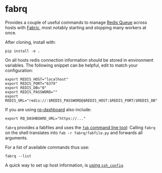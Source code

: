 # fabrq

Provides a couple of useful commands to manage [Redis Queue](https://python-rq.org) across hosts with [Fabric](http://www.fabfile.org), most notably starting and stopping many workers at once. 


After cloning, install with:
```
pip install -e .
```

On all hosts redis connection information should be stored in environment variables. The following snippet can be helpful, edit to match your configuration:
```
export REDIS_HOST="localhost"
export REDIS_PORT="6379"
export REDIS_DB="0"
export REDIS_PASSWORD=""
export REDIS_URL="redis://:$REDIS_PASSWORD@$REDIS_HOST:$REDIS_PORT/$REDIS_DB"
```

If you are using [rq-dashboard](https://github.com/Parallels/rq-dashboard) also include:
```
export RQ_DASHBOARD_URL="https://..."
```

`fabrq` provides a fabfiles and uses the [`fab` command line tool](http://docs.fabfile.org/en/2.5/getting-started.html#addendum-the-fab-command-line-tool): Calling `fabrq` on the shell translates into `fab -r fabrq/fabfile.py` and forwards all arguments.

For a list of available commands thus use:
```
fabrq --list
```

A quick way to set up host information, is [using `ssh_config`](http://docs.fabfile.org/en/2.5/concepts/configuration.html#loading-and-using-ssh-config-files). 
